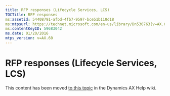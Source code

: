 ```yaml
---
title: RFP responses (Lifecycle Services, LCS)
TOCTitle: RFP responses
ms:assetid: 54408791-afbd-4fb7-9597-bce51b110d18
ms:mtpsurl: https://technet.microsoft.com/en-us/library/Dn530763(v=AX.60)
ms:contentKeyID: 59683042
ms.date: 01/20/2016
mtps_version: v=AX.60
---
```


# RFP responses (Lifecycle Services, LCS) 


This content has been moved [to this topic](https://ax.help.dynamics.com/en/wiki/rfp-responses-lifecycle-services-lcs/) in the Dynamics AX Help wiki.

  


